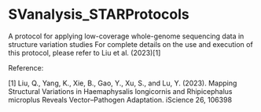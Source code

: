 # SVanalysis_STARProtocols
A protocol for applying low-coverage whole-genome sequencing data in structure variation studies
For complete details on the use and execution of this protocol, please refer to Liu et al. (2023)[1]


Reference:

[1] Liu, Q., Yang, K., Xie, B., Gao, Y., Xu, S., and Lu, Y. (2023). Mapping Structural Variations in Haemaphysalis longicornis and Rhipicephalus microplus Reveals Vector–Pathogen Adaptation. iScience 26, 106398

